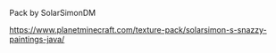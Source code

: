 Pack by SolarSimonDM

https://www.planetminecraft.com/texture-pack/solarsimon-s-snazzy-paintings-java/
